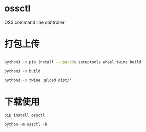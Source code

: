 # ossctl

OSS command line controller

# 打包上传
```bash

python3 -m pip install --upgrade setuptools wheel twine build

python3 -m build

python3 -m twine upload dist/*
```
# 下载使用
```bash
pip install ossctl
```
```python
python -m ossctl -h
```
